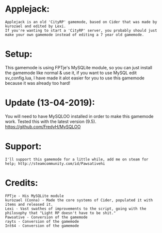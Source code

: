 # Applejack:
	Applejack is an old 'CityRP' gamemode, based on Cider that was made by kurozael and edited by Lexi.
	If you're wanting to start a 'CityRP' server, you probably should just make your own gamemode instead of editing a 7 year old gamemode.

# Setup:
This gamemode is using FPTje's MySQLite module, so you can just install the gamemode like normal & use it, if you want to use MySQL edit sv_config.lua, I have made it alot easier for you to use this gamemode because it was already too hard!

# Update (13-04-2019):
You will need to have MySQLOO installed in order to make this gamemode work. Tested this with the latest version (9.5). https://github.com/FredyH/MySQLOO 

# Support:
	I'll support this gamemode for a little while, add me on steam for help; http://steamcommunity.com/id/Pawsativehi
	
# Credits:
	FPTje - His MySQLite module
	kurozael (Conna) - Made the core systems of Cider, populated it with items and released it.
	Lexi - Vast swathes of improvements to the script, going with the philosophy that "Light RP doesn't have to be shit."
	Pawsative - Conversion of the gamemode
	rayts - Conversion of the gamemode
	Int64 - Conversion of the gamemode
	
